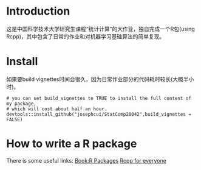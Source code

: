 # Introduction
这是中国科学技术大学研究生课程“统计计算”的大作业，独自完成一个R包(using Rcpp)，其中包含了日常的作业和对机器学习基础算法的简单复现。

# Install
如果要build vignettes时间会很久，因为日常作业部分的代码耗时较长(大概半小时)。
```{r}
# you can set build_vignettes to TRUE to install the full content of my package,
# which will cost about half an hour.
devtools::install_github("josephcui/StatComp20042",build_vignettes = FALSE)
```
# How to write a R package
There is some useful links:
[Book:R Packages](https://r-pkgs.org/index.html)
[Rcpp for everyone](https://teuder.github.io/rcpp4everyone_en/)
